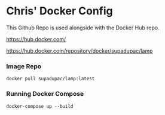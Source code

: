 # Chris' Docker Config
This Github Repo is used alongside with the Docker Hub repo.

https://hub.docker.com/

https://hub.docker.com/repository/docker/supadupac/lamp

### Image Repo

`docker pull supadupac/lamp:latest`

### Running Docker Compose

`docker-compose up --build`